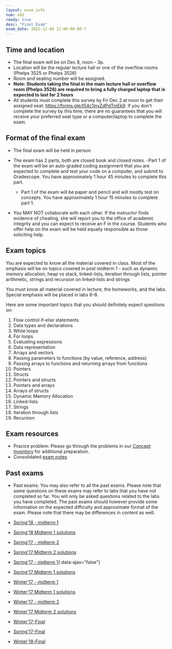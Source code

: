 ```yaml
---
layout: exam_info
num: e02 
ready: true
desc: "Final Exam"
exam_date: 2022-12-08 12:00:00.00-7
---
```


## Time and location
* The final exam will be on Dec 8, noon - 3p.
* Location will be the regular lecture hall or one of the overflow rooms (Phelps 3525 or Phelps 3526)
* Room and seating number will be assigned.
* **Note: Students taking the final in the main lecture hall or overflow room (Phelps 3526) are required to bring a fully charged laptop that is expected to last for 2 hours**
* All students must complete this survey by Fri Dec 2 at noon to get their assigned seat: <https://forms.gle/t54c1jnyZdPdTmEk9>.  If you don't complete the survey by this time, there are no guarantees that you will receive your preferred seat type
 or a computer/laptop to complete the exam.

## Format of the final exam

* The final exam will be held in person
* The exam has 2 parts, both are closed book and closed notes. 
    -Part 1 of the exam will be an auto-graded coding assignment that you are expected to complete and test your code on a computer, and submit to Gradescope. You have approximately 1 hour 45 minutes to complete this part. 
    - Part 1 of the exam will be paper and pencil and will mostly test on concepts. You have approximately 1 hour 15 minutes to complete part 1.
        
* You MAY NOT collaborate with each other. If the instructor finds evidence of cheating, she will report you to the office of academic integrity and you can expect to receive an F in the course. Students who offer help on the exam will be held equally responsible as those soliciting help.



## Exam topics

You are expected to know all the material covered in class. Most of the emphasis will be on topics covered in post midterm 1 - such as dynamic memory allocation, heap vs stack, linked-lists, iteration through lists, pointer arithmetic, strings and recursion on linked-lists and strings

You must know all material covered in lecture, the homeworks, and the labs. Special emphasis will be placed in labs 6–8.

Here are some important topics that you should definitely expect questions on:

1. Flow control if-else statements
2. Data types and declarations
3. While loops
4. For loops
5. Evaluating expressions
6. Data representation
7. Arrays and vectors
8. Passing parameters to functions (by value, reference, address)
9. Passing arrays to functions and returning arrays from functions
10. Pointers
11. Structs
12. Pointers and structs
13. Pointers and arrays
14. Arrays of structs
15. Dynamic Memory Allocation
16. Linked-lists
17. Strings
18. Iteration through lists
19. Recursion 

## Exam resources

* Pracice problem: Please go through the problems in our [Concept Inventory](https://drive.google.com/drive/folders/0B1z9k2M7uTvJaE9rR0F0OVV5ZWs?resourcekey=0-kxHiaqn6MaotmWZuDyKySw&usp=sharing) for additional preparation.
* Consolidated [exam notes](
https://docs.google.com/document/d/1reYOFGbQjos9PJIIVppPSorxpzcMSS9YfdP9MNWnesI/edit?usp=sharing
 )

## Past exams

* Past exams: You may also refer to all the past exams. Please note that some questions on these exams may refer to labs that you have not completed so far. You will only be asked questions related to the labs you have completed. The past exams should however provide some information on the expected difficulty and approximate format of the exam. Please note that there may be differences in content as well.

* [Spring'18 - midterm 1](http://bit.ly/CS16-S18-Midterm-I-questions)
* [Spring'18 Midterm 1 solutions](http://bit.ly/CS16-S18-Midterm-I-Solutions)
* [Spring'17 - midterm 2](https://docs.google.com/document/d/1ntjJnT3H9DAeQbygjyJoC6PLHIM9xyarSTFpOGF9KsU/edit?usp=sharing)
* [Spring'17 Midterm 2 solutions](https://drive.google.com/drive/folders/1ytvXYFiVspWJA6MFwqGaVB_xtKSAHrPn?usp=sharing)
* [Spring'17 - midterm 1](/m19-nichols/exam/e01/midterm1-sp17.pdf){:data-ajax="false"}
* [Spring'17 Midterm 1 solutions](https://drive.google.com/drive/folders/1ytvXYFiVspWJA6MFwqGaVB_xtKSAHrPn?usp=sharing)
* [Winter'17 - midterm 1](https://drive.google.com/file/d/0B__7284Jee0fS1hYSW1yMUpYd2s/view?usp=sharing)
* [Winter'17 Midterm 1 solutions](https://drive.google.com/drive/folders/1ytvXYFiVspWJA6MFwqGaVB_xtKSAHrPn?usp=sharing)
* [Winter'17 - midterm 2](https://drive.google.com/open?id=0B1z9k2M7uTvJQlVPZnZMM2JiQkk) 
* [Winter'17 Midterm 2 solutions](https://drive.google.com/drive/folders/1ytvXYFiVspWJA6MFwqGaVB_xtKSAHrPn?usp=sharing)
* [Winter'17-Final](https://docs.google.com/document/d/1aR_5K-wP1mwCV1bLkMbH67Qg_HjK94uZPkaAeUwngE8/edit?usp=sharing)
* [Spring'17-Final](https://docs.google.com/document/d/1bKnq3NCDdBWC8f9ThnLtspGGtdSPDkke2lEhf2siBxM/edit?usp=sharing/)
* [Winter'18-Final](https://docs.google.com/document/d/1nrGpN2ekeIkLJY_vygLiwMyv6oTJGf0X-NHzLInoxGQ/edit?usp=sharing) 

